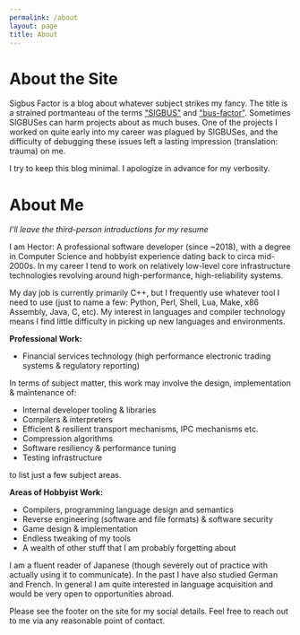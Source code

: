 ```yaml
---
permalink: /about
layout: page
title: About
---
```


# __About the Site__

Sigbus Factor is a blog about whatever subject strikes my fancy. The title is a
strained portmanteau of the terms ["SIGBUS"](https://en.wikipedia.org/wiki/Bus_error)
and ["bus-factor"](https://en.wikipedia.org/wiki/Bus_factor). Sometimes SIGBUSes
can harm projects about as much buses. One of the projects I worked on quite
early into my career was plagued by SIGBUSes, and the difficulty of debugging
these issues left a lasting impression (translation: trauma) on me.

I try to keep this blog minimal. I apologize in advance for my verbosity.

# __About Me__
*I'll leave the third-person introductions for my resume*

I am Hector: A professional software developer (since ~2018), with a degree in
Computer Science and hobbyist experience dating back to circa mid-2000s. In my
career I tend to work on relatively low-level core infrastructure technologies
revolving around high-performance, high-reliability systems.

My day job is currently primarily C++, but I frequently use whatever tool I need
to use (just to name a few: Python, Perl, Shell, Lua, Make, x86 Assembly, Java,
C, etc). My interest in languages and compiler technology means I find little
difficulty in picking up new languages and environments.


__Professional Work:__

 * Financial services technology (high performance electronic trading systems &
   regulatory reporting)


In terms of subject matter, this work may involve the design, implementation &
maintenance of:

 * Internal developer tooling & libraries
 * Compilers & interpreters
 * Efficient & resilient transport mechanisms, IPC mechanisms etc.
 * Compression algorithms
 * Software resiliency & performance tuning
 * Testing infrastructure

to list just a few subject areas.


__Areas of Hobbyist Work:__

 * Compilers, programming language design and semantics
 * Reverse engineering (software and file formats) & software security
 * Game design & implementation
 * Endless tweaking of my tools
 * A wealth of other stuff that I am probably forgetting about

I am a fluent reader of Japanese (though severely out of practice with actually
using it to communicate). In the past I have also studied German and French. In
general I am quite interested in language acquisition and would be very open to
opportunities abroad.

Please see the footer on the site for my social details. Feel free to reach out
to me via any reasonable point of contact.
